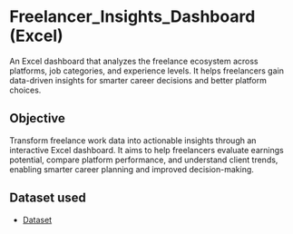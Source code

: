 # Freelancer_Insights_Dashboard (Excel)
An Excel dashboard that analyzes the freelance ecosystem across platforms, job categories, and experience levels. It helps freelancers gain data-driven insights for smarter career decisions and better platform choices.

## Objective
Transform freelance work data into actionable insights through an interactive Excel dashboard. It aims to help freelancers evaluate earnings potential, compare platform performance, and understand client trends, enabling smarter career planning and improved decision-making.

## Dataset used
- <a href=" https://github.com/Fathimathu-swafa/Freelancer_Insights_Dashboard/blob/main/Freelancer_dataset.xlsx">Dataset</a>
